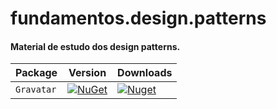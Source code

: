# fundamentos.design.patterns
#### Material de estudo dos design patterns.

| Package | Version | Downloads |
| ------- | ------- | ------- |
| `Gravatar` | [![NuGet](https://img.shields.io/nuget/v/fundamentos.design.patterns.svg)](https://nuget.org/packages/fundamentos.design.patterns) | [![Nuget](https://img.shields.io/nuget/dt/fundamentos.design.patterns.svg)](https://nuget.org/packages/fundamentos.design.patterns) |
